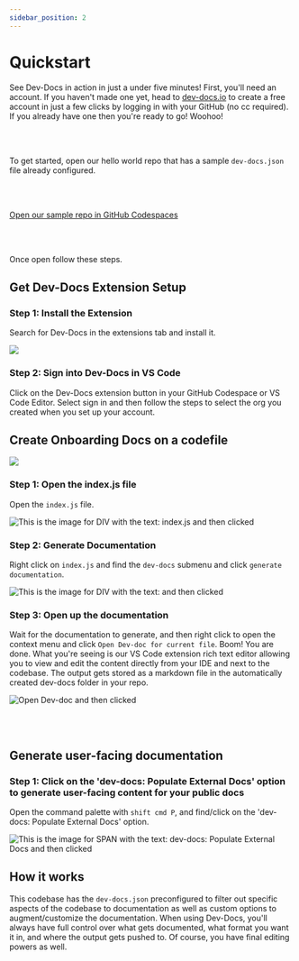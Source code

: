 ```yaml
---
sidebar_position: 2
---
```



# Quickstart

See Dev-Docs in action in just a under five minutes! First, you'll need an account. If you haven't made one yet, head to [dev-docs.io](https://www.dev-docs.io/) to create a free account in just a few clicks by logging in with your GitHub (no cc required). If you already have one then you're ready to go! Woohoo! 

<br></br>

To get started, open our hello world repo that has a sample `dev-docs.json` file already configured.

<br></br>

[Open our sample repo in GitHub Codespaces](https://codespaces.new/team-dev-docs/spriteAI)

<br></br>

Once open follow these steps.

## Get Dev-Docs Extension Setup

### Step 1: Install the Extension

Search for Dev-Docs in the extensions tab and install it.

![](/img/install_the_vscode_extension/step_4.png)

### Step 2: Sign into Dev-Docs in VS Code

Click on the Dev-Docs extension button in your GitHub Codespace or VS Code Editor. Select sign in and then follow the steps to select the org you created when you set up your account. 

## Create Onboarding Docs on a codefile

![](/img/customize_your_ai_generation/step_1.png)

### Step 1: Open the index.js file

Open the `index.js` file.

![This is the image for DIV with the text: index.js and then clicked](/img/devdocs_quickstart/step_2.png)

### Step 2: Generate Documentation

Right click on `index.js` and find the `dev-docs` submenu and click `generate documentation`.

![This is the image for DIV with the text:  and then clicked](/img/devdocs_quickstart/step_3.png)

### Step 3: Open up the documentation 

Wait for the documentation to generate, and then right click to open the context menu and click `Open Dev-doc for current file`.  Boom! You are done. What you're seeing is our VS Code extension rich text editor allowing you to view and edit the content directly from your IDE and next to the codebase. The output gets stored as a markdown file in the automatically created dev-docs folder in your repo. 

![Open Dev-doc and then clicked](/img/devdocs_quickstart/step_4.png)

<br></br>

## Generate user-facing documentation

### Step 1: Click on the 'dev-docs: Populate External Docs' option to generate user-facing content for your public docs

Open the command palette with `shift cmd P`, and find/click on the 'dev-docs: Populate External Docs' option.

![This is the image for SPAN with the text: dev-docs: Populate External Docs and then clicked](/img/devdocs_quickstart/step_5.png)

## How it works

This codebase has the `dev-docs.json` preconfigured to filter out specific aspects of the codebase to documentation as well as custom options to augment/customize the documentation. When using Dev-Docs, you'll always have full control over what gets documented, what format you want it in, and where the output gets pushed to. Of course, you have final editing powers as well.
  
  
